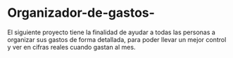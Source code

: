 # Organizador-de-gastos-

El siguiente proyecto tiene la finalidad de ayudar a todas las personas a organizar sus gastos de forma detallada, para poder llevar un mejor control y ver en cifras reales cuando gastan al mes.
